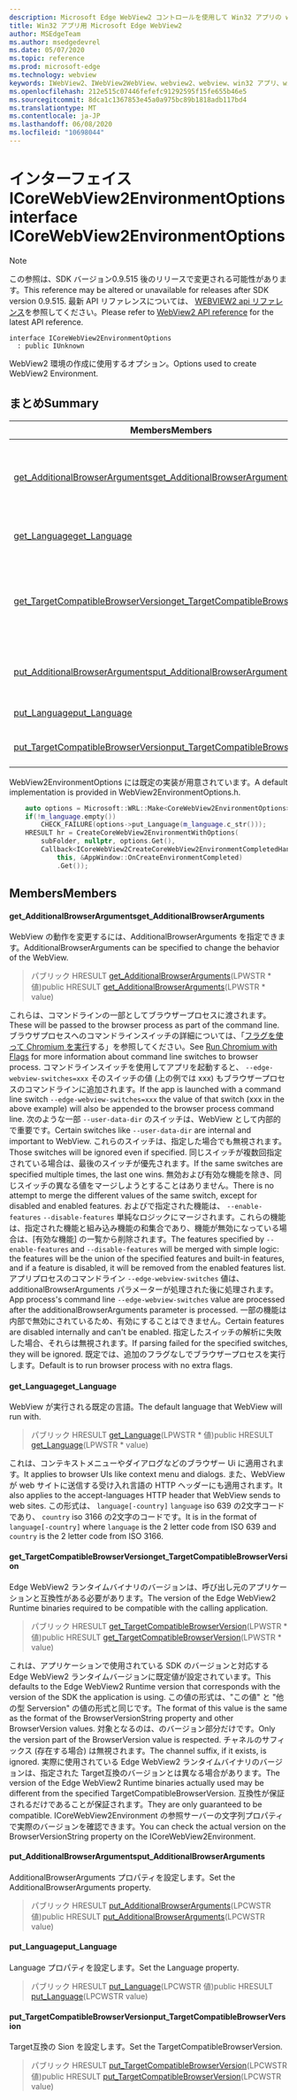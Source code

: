 ```yaml
---
description: Microsoft Edge WebView2 コントロールを使用して Win32 アプリの web コンテンツをホストする
title: Win32 アプリ用 Microsoft Edge WebView2
author: MSEdgeTeam
ms.author: msedgedevrel
ms.date: 05/07/2020
ms.topic: reference
ms.prod: microsoft-edge
ms.technology: webview
keywords: IWebView2、IWebView2WebView、webview2、webview、win32 アプリ、win32、edge、ICoreWebView2、ICoreWebView2Controller、browser control、edge html
ms.openlocfilehash: 212e515c07446fefefc91292595f15fe655b46e5
ms.sourcegitcommit: 8dca1c1367853e45a0a975bc89b1818adb117bd4
ms.translationtype: MT
ms.contentlocale: ja-JP
ms.lasthandoff: 06/08/2020
ms.locfileid: "10698044"
---
```

# <span data-ttu-id="7d36e-104">インターフェイス ICoreWebView2EnvironmentOptions</span><span class="sxs-lookup"><span data-stu-id="7d36e-104">interface ICoreWebView2EnvironmentOptions</span></span> 

> [!NOTE]
> <span data-ttu-id="7d36e-105">この参照は、SDK バージョン0.9.515 後のリリースで変更される可能性があります。</span><span class="sxs-lookup"><span data-stu-id="7d36e-105">This reference may be altered or unavailable for releases after SDK version 0.9.515.</span></span> <span data-ttu-id="7d36e-106">最新 API リファレンスについては、 [WEBVIEW2 api リファレンス](../../../webview2-api-reference.md)を参照してください。</span><span class="sxs-lookup"><span data-stu-id="7d36e-106">Please refer to [WebView2 API reference](../../../webview2-api-reference.md) for the latest API reference.</span></span>

```
interface ICoreWebView2EnvironmentOptions
  : public IUnknown
```

<span data-ttu-id="7d36e-107">WebView2 環境の作成に使用するオプション。</span><span class="sxs-lookup"><span data-stu-id="7d36e-107">Options used to create WebView2 Environment.</span></span>

## <span data-ttu-id="7d36e-108">まとめ</span><span class="sxs-lookup"><span data-stu-id="7d36e-108">Summary</span></span>

 <span data-ttu-id="7d36e-109">Members</span><span class="sxs-lookup"><span data-stu-id="7d36e-109">Members</span></span>                        | <span data-ttu-id="7d36e-110">説明</span><span class="sxs-lookup"><span data-stu-id="7d36e-110">Descriptions</span></span>
--------------------------------|---------------------------------------------
[<span data-ttu-id="7d36e-111">get_AdditionalBrowserArguments</span><span class="sxs-lookup"><span data-stu-id="7d36e-111">get_AdditionalBrowserArguments</span></span>](#get_additionalbrowserarguments) | <span data-ttu-id="7d36e-112">WebView の動作を変更するには、AdditionalBrowserArguments を指定できます。</span><span class="sxs-lookup"><span data-stu-id="7d36e-112">AdditionalBrowserArguments can be specified to change the behavior of the WebView.</span></span>
[<span data-ttu-id="7d36e-113">get_Language</span><span class="sxs-lookup"><span data-stu-id="7d36e-113">get_Language</span></span>](#get_language) | <span data-ttu-id="7d36e-114">WebView が実行される既定の言語。</span><span class="sxs-lookup"><span data-stu-id="7d36e-114">The default language that WebView will run with.</span></span>
[<span data-ttu-id="7d36e-115">get_TargetCompatibleBrowserVersion</span><span class="sxs-lookup"><span data-stu-id="7d36e-115">get_TargetCompatibleBrowserVersion</span></span>](#get_targetcompatiblebrowserversion) | <span data-ttu-id="7d36e-116">Edge WebView2 ランタイムバイナリのバージョンは、呼び出し元のアプリケーションと互換性がある必要があります。</span><span class="sxs-lookup"><span data-stu-id="7d36e-116">The version of the Edge WebView2 Runtime binaries required to be compatible with the calling application.</span></span>
[<span data-ttu-id="7d36e-117">put_AdditionalBrowserArguments</span><span class="sxs-lookup"><span data-stu-id="7d36e-117">put_AdditionalBrowserArguments</span></span>](#put_additionalbrowserarguments) | <span data-ttu-id="7d36e-118">AdditionalBrowserArguments プロパティを設定します。</span><span class="sxs-lookup"><span data-stu-id="7d36e-118">Set the AdditionalBrowserArguments property.</span></span>
[<span data-ttu-id="7d36e-119">put_Language</span><span class="sxs-lookup"><span data-stu-id="7d36e-119">put_Language</span></span>](#put_language) | <span data-ttu-id="7d36e-120">Language プロパティを設定します。</span><span class="sxs-lookup"><span data-stu-id="7d36e-120">Set the Language property.</span></span>
[<span data-ttu-id="7d36e-121">put_TargetCompatibleBrowserVersion</span><span class="sxs-lookup"><span data-stu-id="7d36e-121">put_TargetCompatibleBrowserVersion</span></span>](#put_targetcompatiblebrowserversion) | <span data-ttu-id="7d36e-122">Target互換の Sion を設定します。</span><span class="sxs-lookup"><span data-stu-id="7d36e-122">Set the TargetCompatibleBrowserVersion.</span></span>

<span data-ttu-id="7d36e-123">WebView2EnvironmentOptions には既定の実装が用意されています。</span><span class="sxs-lookup"><span data-stu-id="7d36e-123">A default implementation is provided in WebView2EnvironmentOptions.h.</span></span>

```cpp
    auto options = Microsoft::WRL::Make<CoreWebView2EnvironmentOptions>();
    if(!m_language.empty())
        CHECK_FAILURE(options->put_Language(m_language.c_str()));
    HRESULT hr = CreateCoreWebView2EnvironmentWithOptions(
        subFolder, nullptr, options.Get(),
        Callback<ICoreWebView2CreateCoreWebView2EnvironmentCompletedHandler>(
            this, &AppWindow::OnCreateEnvironmentCompleted)
            .Get());
```

## <span data-ttu-id="7d36e-124">Members</span><span class="sxs-lookup"><span data-stu-id="7d36e-124">Members</span></span>

#### <span data-ttu-id="7d36e-125">get_AdditionalBrowserArguments</span><span class="sxs-lookup"><span data-stu-id="7d36e-125">get_AdditionalBrowserArguments</span></span> 

<span data-ttu-id="7d36e-126">WebView の動作を変更するには、AdditionalBrowserArguments を指定できます。</span><span class="sxs-lookup"><span data-stu-id="7d36e-126">AdditionalBrowserArguments can be specified to change the behavior of the WebView.</span></span>

> <span data-ttu-id="7d36e-127">パブリック HRESULT [get_AdditionalBrowserArguments](#get_additionalbrowserarguments)(LPWSTR \* 値)</span><span class="sxs-lookup"><span data-stu-id="7d36e-127">public HRESULT [get_AdditionalBrowserArguments](#get_additionalbrowserarguments)(LPWSTR \* value)</span></span>

<span data-ttu-id="7d36e-128">これらは、コマンドラインの一部としてブラウザープロセスに渡されます。</span><span class="sxs-lookup"><span data-stu-id="7d36e-128">These will be passed to the browser process as part of the command line.</span></span> <span data-ttu-id="7d36e-129">ブラウザプロセスへのコマンドラインスイッチの詳細については、「[フラグを使って Chromium を実行](https://aka.ms/RunChromiumWithFlags)する」を参照してください。</span><span class="sxs-lookup"><span data-stu-id="7d36e-129">See [Run Chromium with Flags](https://aka.ms/RunChromiumWithFlags) for more information about command line switches to browser process.</span></span> <span data-ttu-id="7d36e-130">コマンドラインスイッチを使用してアプリを起動すると、 `--edge-webview-switches=xxx` そのスイッチの値 (上の例では xxx) もブラウザープロセスのコマンドラインに追加されます。</span><span class="sxs-lookup"><span data-stu-id="7d36e-130">If the app is launched with a command line switch `--edge-webview-switches=xxx` the value of that switch (xxx in the above example) will also be appended to the browser process command line.</span></span> <span data-ttu-id="7d36e-131">次のような一部 `--user-data-dir` のスイッチは、WebView として内部的で重要です。</span><span class="sxs-lookup"><span data-stu-id="7d36e-131">Certain switches like `--user-data-dir` are internal and important to WebView.</span></span> <span data-ttu-id="7d36e-132">これらのスイッチは、指定した場合でも無視されます。</span><span class="sxs-lookup"><span data-stu-id="7d36e-132">Those switches will be ignored even if specified.</span></span> <span data-ttu-id="7d36e-133">同じスイッチが複数回指定されている場合は、最後のスイッチが優先されます。</span><span class="sxs-lookup"><span data-stu-id="7d36e-133">If the same switches are specified multiple times, the last one wins.</span></span> <span data-ttu-id="7d36e-134">無効および有効な機能を除き、同じスイッチの異なる値をマージしようとすることはありません。</span><span class="sxs-lookup"><span data-stu-id="7d36e-134">There is no attempt to merge the different values of the same switch, except for disabled and enabled features.</span></span> <span data-ttu-id="7d36e-135">およびで指定された機能は、 `--enable-features` `--disable-features` 単純なロジックにマージされます。これらの機能は、指定された機能と組み込み機能の和集合であり、機能が無効になっている場合は、[有効な機能] の一覧から削除されます。</span><span class="sxs-lookup"><span data-stu-id="7d36e-135">The features specified by `--enable-features` and `--disable-features` will be merged with simple logic: the features will be the union of the specified features and built-in features, and if a feature is disabled, it will be removed from the enabled features list.</span></span> <span data-ttu-id="7d36e-136">アプリプロセスのコマンドライン `--edge-webview-switches` 値は、additionalBrowserArguments パラメーターが処理された後に処理されます。</span><span class="sxs-lookup"><span data-stu-id="7d36e-136">App process's command line `--edge-webview-switches` value are processed after the additionalBrowserArguments parameter is processed.</span></span> <span data-ttu-id="7d36e-137">一部の機能は内部で無効にされているため、有効にすることはできません。</span><span class="sxs-lookup"><span data-stu-id="7d36e-137">Certain features are disabled internally and can't be enabled.</span></span> <span data-ttu-id="7d36e-138">指定したスイッチの解析に失敗した場合、それらは無視されます。</span><span class="sxs-lookup"><span data-stu-id="7d36e-138">If parsing failed for the specified switches, they will be ignored.</span></span> <span data-ttu-id="7d36e-139">既定では、追加のフラグなしでブラウザープロセスを実行します。</span><span class="sxs-lookup"><span data-stu-id="7d36e-139">Default is to run browser process with no extra flags.</span></span>

#### <span data-ttu-id="7d36e-140">get_Language</span><span class="sxs-lookup"><span data-stu-id="7d36e-140">get_Language</span></span> 

<span data-ttu-id="7d36e-141">WebView が実行される既定の言語。</span><span class="sxs-lookup"><span data-stu-id="7d36e-141">The default language that WebView will run with.</span></span>

> <span data-ttu-id="7d36e-142">パブリック HRESULT [get_Language](#get_language)(LPWSTR \* 値)</span><span class="sxs-lookup"><span data-stu-id="7d36e-142">public HRESULT [get_Language](#get_language)(LPWSTR \* value)</span></span>

<span data-ttu-id="7d36e-143">これは、コンテキストメニューやダイアログなどのブラウザー Ui に適用されます。</span><span class="sxs-lookup"><span data-stu-id="7d36e-143">It applies to browser UIs like context menu and dialogs.</span></span> <span data-ttu-id="7d36e-144">また、WebView が web サイトに送信する受け入れ言語の HTTP ヘッダーにも適用されます。</span><span class="sxs-lookup"><span data-stu-id="7d36e-144">It also applies to the accept-languages HTTP header that WebView sends to web sites.</span></span> <span data-ttu-id="7d36e-145">この形式は、 `language[-country]` `language` iso 639 の2文字コードであり、 `country` iso 3166 の2文字のコードです。</span><span class="sxs-lookup"><span data-stu-id="7d36e-145">It is in the format of `language[-country]` where `language` is the 2 letter code from ISO 639 and `country` is the 2 letter code from ISO 3166.</span></span>

#### <span data-ttu-id="7d36e-146">get_TargetCompatibleBrowserVersion</span><span class="sxs-lookup"><span data-stu-id="7d36e-146">get_TargetCompatibleBrowserVersion</span></span> 

<span data-ttu-id="7d36e-147">Edge WebView2 ランタイムバイナリのバージョンは、呼び出し元のアプリケーションと互換性がある必要があります。</span><span class="sxs-lookup"><span data-stu-id="7d36e-147">The version of the Edge WebView2 Runtime binaries required to be compatible with the calling application.</span></span>

> <span data-ttu-id="7d36e-148">パブリック HRESULT [get_TargetCompatibleBrowserVersion](#get_targetcompatiblebrowserversion)(LPWSTR \* 値)</span><span class="sxs-lookup"><span data-stu-id="7d36e-148">public HRESULT [get_TargetCompatibleBrowserVersion](#get_targetcompatiblebrowserversion)(LPWSTR \* value)</span></span>

<span data-ttu-id="7d36e-149">これは、アプリケーションで使用されている SDK のバージョンと対応する Edge WebView2 ランタイムバージョンに既定値が設定されています。</span><span class="sxs-lookup"><span data-stu-id="7d36e-149">This defaults to the Edge WebView2 Runtime version that corresponds with the version of the SDK the application is using.</span></span> <span data-ttu-id="7d36e-150">この値の形式は、"この値" と "他の型 Serversion" の値の形式と同じです。</span><span class="sxs-lookup"><span data-stu-id="7d36e-150">The format of this value is the same as the format of the BrowserVersionString property and other BrowserVersion values.</span></span> <span data-ttu-id="7d36e-151">対象となるのは、のバージョン部分だけです。</span><span class="sxs-lookup"><span data-stu-id="7d36e-151">Only the version part of the BrowserVersion value is respected.</span></span> <span data-ttu-id="7d36e-152">チャネルのサフィックス (存在する場合) は無視されます。</span><span class="sxs-lookup"><span data-stu-id="7d36e-152">The channel suffix, if it exists, is ignored.</span></span> <span data-ttu-id="7d36e-153">実際に使用されている Edge WebView2 ランタイムバイナリのバージョンは、指定された Target互換のバージョンとは異なる場合があります。</span><span class="sxs-lookup"><span data-stu-id="7d36e-153">The version of the Edge WebView2 Runtime binaries actually used may be different from the specified TargetCompatibleBrowserVersion.</span></span> <span data-ttu-id="7d36e-154">互換性が保証されるだけであることが保証されます。</span><span class="sxs-lookup"><span data-stu-id="7d36e-154">They are only guaranteed to be compatible.</span></span> <span data-ttu-id="7d36e-155">ICoreWebView2Environment の参照サーバーの文字列プロパティで実際のバージョンを確認できます。</span><span class="sxs-lookup"><span data-stu-id="7d36e-155">You can check the actual version on the BrowserVersionString property on the ICoreWebView2Environment.</span></span>

#### <span data-ttu-id="7d36e-156">put_AdditionalBrowserArguments</span><span class="sxs-lookup"><span data-stu-id="7d36e-156">put_AdditionalBrowserArguments</span></span> 

<span data-ttu-id="7d36e-157">AdditionalBrowserArguments プロパティを設定します。</span><span class="sxs-lookup"><span data-stu-id="7d36e-157">Set the AdditionalBrowserArguments property.</span></span>

> <span data-ttu-id="7d36e-158">パブリック HRESULT [put_AdditionalBrowserArguments](#put_additionalbrowserarguments)(LPCWSTR 値)</span><span class="sxs-lookup"><span data-stu-id="7d36e-158">public HRESULT [put_AdditionalBrowserArguments](#put_additionalbrowserarguments)(LPCWSTR value)</span></span>

#### <span data-ttu-id="7d36e-159">put_Language</span><span class="sxs-lookup"><span data-stu-id="7d36e-159">put_Language</span></span> 

<span data-ttu-id="7d36e-160">Language プロパティを設定します。</span><span class="sxs-lookup"><span data-stu-id="7d36e-160">Set the Language property.</span></span>

> <span data-ttu-id="7d36e-161">パブリック HRESULT [put_Language](#put_language)(LPCWSTR 値)</span><span class="sxs-lookup"><span data-stu-id="7d36e-161">public HRESULT [put_Language](#put_language)(LPCWSTR value)</span></span>

#### <span data-ttu-id="7d36e-162">put_TargetCompatibleBrowserVersion</span><span class="sxs-lookup"><span data-stu-id="7d36e-162">put_TargetCompatibleBrowserVersion</span></span> 

<span data-ttu-id="7d36e-163">Target互換の Sion を設定します。</span><span class="sxs-lookup"><span data-stu-id="7d36e-163">Set the TargetCompatibleBrowserVersion.</span></span>

> <span data-ttu-id="7d36e-164">パブリック HRESULT [put_TargetCompatibleBrowserVersion](#put_targetcompatiblebrowserversion)(LPCWSTR 値)</span><span class="sxs-lookup"><span data-stu-id="7d36e-164">public HRESULT [put_TargetCompatibleBrowserVersion](#put_targetcompatiblebrowserversion)(LPCWSTR value)</span></span>

